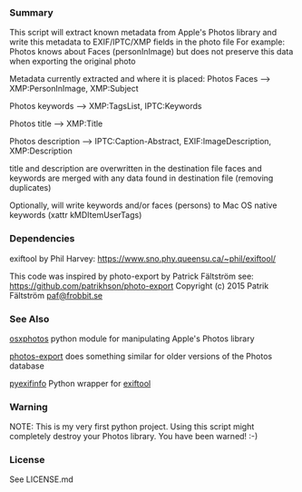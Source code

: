 ### Summary ###
This script will extract known metadata from Apple's Photos library and
write this metadata to EXIF/IPTC/XMP fields in the photo file
For example: Photos knows about Faces (personInImage) but does not
preserve this data when exporting the original photo

Metadata currently extracted and where it is placed:
Photos Faces --> XMP:PersonInImage, XMP:Subject

Photos keywords --> XMP:TagsList, IPTC:Keywords

Photos title --> XMP:Title

Photos description --> IPTC:Caption-Abstract, EXIF:ImageDescription, XMP:Description

title and description are overwritten in the destination file
faces and keywords are merged with any data found in destination file (removing duplicates)

Optionally, will write keywords and/or faces (persons) to
  Mac OS native keywords (xattr kMDItemUserTags)

### Dependencies ###
  exiftool by Phil Harvey:
      https://www.sno.phy.queensu.ca/~phil/exiftool/

This code was inspired by photo-export by Patrick Fältström see:
  https://github.com/patrikhson/photo-export
  Copyright (c) 2015 Patrik Fältström <paf@frobbit.se>

### See Also ###

   [osxphotos](https://github.com/RhetTbull/osxphotos) python module for manipulating Apple's Photos library
	
   [photos-export](https://github.com/orangeturtle739/photos-export) does something similar for older versions of the Photos database

   [pyexifinfo](https://github.com/guinslym/pyexifinfo) Python wrapper for [exiftool](https://www.sno.phy.queensu.ca/~phil/exiftool/)


### Warning ###
NOTE: This is my very first python project. Using this script might
completely destroy your Photos library.  You have been warned! :-)

### License ###

See LICENSE.md
